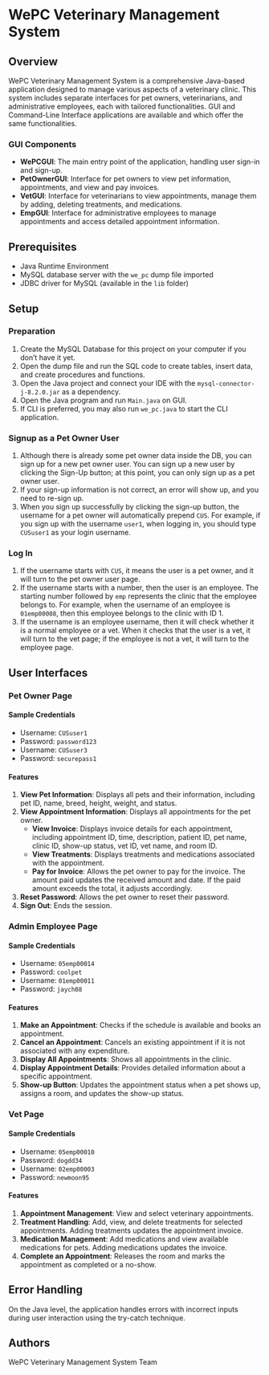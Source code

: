 # WePC Veterinary Management System

## Overview

WePC Veterinary Management System is a comprehensive Java-based application designed to manage various aspects of a veterinary clinic. This system includes separate interfaces for pet owners, veterinarians, and administrative employees, each with tailored functionalities. GUI and Command-Line Interface applications are available and which offer the same functionalities.

### GUI Components

- **WePCGUI**: The main entry point of the application, handling user sign-in and sign-up.
- **PetOwnerGUI**: Interface for pet owners to view pet information, appointments, and view and pay invoices.
- **VetGUI**: Interface for veterinarians to view appointments, manage them by adding, deleting treatments, and medications.
- **EmpGUI**: Interface for administrative employees to manage appointments and access detailed appointment information.

## Prerequisites

- Java Runtime Environment
- MySQL database server with the `we_pc` dump file imported
- JDBC driver for MySQL (available in the `lib` folder)

## Setup

### Preparation

1. Create the MySQL Database for this project on your computer if you don’t have it yet.
2. Open the dump file and run the SQL code to create tables, insert data, and create procedures and functions.
3. Open the Java project and connect your IDE with the `mysql-connector-j-8.2.0.jar` as a dependency.
4. Open the Java program and run `Main.java` on GUI.
5. If CLI is preferred, you may also run `we_pc.java` to start the CLI application.

### Signup as a Pet Owner User

1. Although there is already some pet owner data inside the DB, you can sign up for a new pet owner user. You can sign up a new user by clicking the Sign-Up button; at this point, you can only sign up as a pet owner user.
2. If your sign-up information is not correct, an error will show up, and you need to re-sign up.
3. When you sign up successfully by clicking the sign-up button, the username for a pet owner will automatically prepend `CUS`. For example, if you sign up with the username `user1`, when logging in, you should type `CUSuser1` as your login username.

### Log In

1. If the username starts with `CUS`, it means the user is a pet owner, and it will turn to the pet owner user page.
2. If the username starts with a number, then the user is an employee. The starting number followed by `emp` represents the clinic that the employee belongs to. For example, when the username of an employee is `01emp00008`, then this employee belongs to the clinic with ID 1.
3. If the username is an employee username, then it will check whether it is a normal employee or a vet. When it checks that the user is a vet, it will turn to the vet page; if the employee is not a vet, it will turn to the employee page.

## User Interfaces

### Pet Owner Page

#### Sample Credentials

- Username: `CUSuser1`
- Password: `password123`
- Username: `CUSuser3`
- Password: `securepass1`

#### Features

1. **View Pet Information**: Displays all pets and their information, including pet ID, name, breed, height, weight, and status.
2. **View Appointment Information**: Displays all appointments for the pet owner.
    - **View Invoice**: Displays invoice details for each appointment, including appointment ID, time, description, patient ID, pet name, clinic ID, show-up status, vet ID, vet name, and room ID.
    - **View Treatments**: Displays treatments and medications associated with the appointment.
    - **Pay for Invoice**: Allows the pet owner to pay for the invoice. The amount paid updates the received amount and date. If the paid amount exceeds the total, it adjusts accordingly.
3. **Reset Password**: Allows the pet owner to reset their password.
4. **Sign Out**: Ends the session.

### Admin Employee Page

#### Sample Credentials

- Username: `05emp00014`
- Password: `coolpet`
- Username: `01emp00011`
- Password: `jaych08`

#### Features

1. **Make an Appointment**: Checks if the schedule is available and books an appointment.
2. **Cancel an Appointment**: Cancels an existing appointment if it is not associated with any expenditure.
3. **Display All Appointments**: Shows all appointments in the clinic.
4. **Display Appointment Details**: Provides detailed information about a specific appointment.
5. **Show-up Button**: Updates the appointment status when a pet shows up, assigns a room, and updates the show-up status.

### Vet Page

#### Sample Credentials

- Username: `05emp00010`
- Password: `dogdd34`
- Username: `02emp00003`
- Password: `newmoon95`

#### Features

1. **Appointment Management**: View and select veterinary appointments.
2. **Treatment Handling**: Add, view, and delete treatments for selected appointments. Adding treatments updates the appointment invoice.
3. **Medication Management**: Add medications and view available medications for pets. Adding medications updates the invoice.
4. **Complete an Appointment**: Releases the room and marks the appointment as completed or a no-show.

## Error Handling

On the Java level, the application handles errors with incorrect inputs during user interaction using the try-catch technique.

## Authors

WePC Veterinary Management System Team
